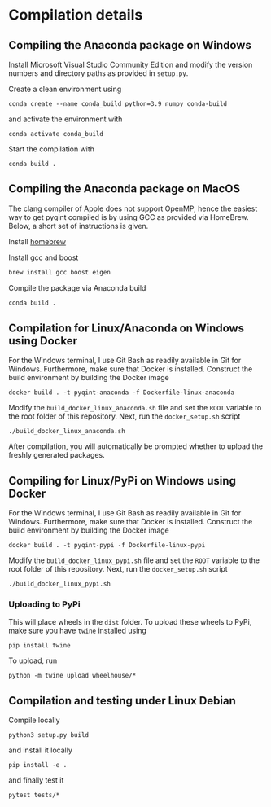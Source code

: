 # Compilation details

## Compiling the Anaconda package on Windows

Install Microsoft Visual Studio Community Edition and modify the version
numbers and directory paths as provided in `setup.py`.

Create a clean environment using
```
conda create --name conda_build python=3.9 numpy conda-build
```

and activate the environment with
```
conda activate conda_build
```

Start the compilation with
```
conda build .
```

## Compiling the Anaconda package on MacOS

The clang compiler of Apple does not support OpenMP, hence the easiest way to
get pyqint compiled is by using GCC as provided via HomeBrew. Below, a short
set of instructions is given.

Install [homebrew](https://brew.sh/)

Install gcc and boost

```bash
brew install gcc boost eigen
```

Compile the package via Anaconda build

```bash
conda build .
```

## Compilation for Linux/Anaconda on Windows using Docker

For the Windows terminal, I use Git Bash as readily available in
Git for Windows. Furthermore, make sure that Docker is installed.
Construct the build environment by building the Docker image
```
docker build . -t pyqint-anaconda -f Dockerfile-linux-anaconda
```

Modify the `build_docker_linux_anaconda.sh` file and set the `ROOT` variable to the root
folder of this repository. Next, run the `docker_setup.sh` script

```
./build_docker_linux_anaconda.sh
```

After compilation, you will automatically be prompted whether to upload
the freshly generated packages.

## Compiling for Linux/PyPi on Windows using Docker

For the Windows terminal, I use Git Bash as readily available in
Git for Windows. Furthermore, make sure that Docker is installed.
Construct the build environment by building the Docker image
```
docker build . -t pyqint-pypi -f Dockerfile-linux-pypi
```

Modify the `build_docker_linux_pypi.sh` file and set the `ROOT` variable to the root
folder of this repository. Next, run the `docker_setup.sh` script

```
./build_docker_linux_pypi.sh
```

### Uploading to PyPi

This will place wheels in the `dist` folder. To upload these wheels
to PyPi, make sure you have `twine` installed using

```
pip install twine
```

To upload, run

```
python -m twine upload wheelhouse/*
```

## Compilation and testing under Linux Debian

Compile locally
```
python3 setup.py build
```

and install it locally
```
pip install -e .
```

and finally test it

```
pytest tests/*
```
